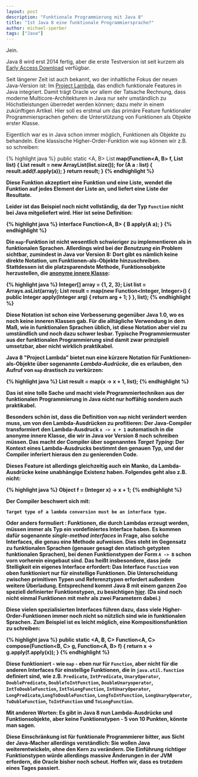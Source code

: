 ```yaml
---
layout: post
description: "Funktionale Programmierung mit Java 8"
title: "Ist Java 8 eine funktionale Programmiersprache?"
author: michael-sperber
tags: ["Java"]
---
```


Jein.

Java 8 wird erst 2014 fertig, aber die erste Testversion ist seit
kurzem als [Early Access
Download](http://www.oracle.com/technetwork/java/javase/downloads/ea-jsp-142245.html)
verfügbar.

Seit längerer Zeit ist auch bekannt, wo der inhaltliche Fokus der
neuen Java-Version ist: Im [Project
Lambda](http://openjdk.java.net/projects/lambda/), das endlich
funktionale Features in Java integriert.  Damit trägt Oracle vor allem
der Tatsache Rechnung, dass moderne Multicore-Architekturen in Java
nur sehr umständlich zu Höchstleistungen überredet werden können; dazu
mehr in einem zukünftigen Artikel.  Hier soll es erstmal um das
primäre Feature funktionaler Programmiersprachen gehen: die
Unterstützung von Funktionen als Objekte erster Klasse.

<!-- more start -->

Eigentlich war es in Java schon immer möglich, Funktionen als
Objekte zu behandeln.  Eine klassische Higher-Order-Funktion wie
`map` können wir z.B. so schreiben:

{% highlight java %}
    public static <A, B> List<B> map(Function<A, B> f, List<A> list) {
        List<B> result = new ArrayList<B>(list.size());
        for (A a : list) {
            result.add(f.apply(a));
        }
        return result;
    }
{% endhighlight %}

Diese Funktion akzeptiert eine Funktion und eine Liste, wendet die
Funktion auf jedes Element der Liste an, und liefert eine Liste der
Resultate.

Leider ist das Beispiel noch nicht vollständig, da der Typ `Function`
nicht bei Java mitgeliefert wird.  Hier ist seine Definition:

{% highlight java %}
interface Function<A, B> {
    B apply(A a);
}
{% endhighlight %}

Die `map`-Funktion ist nicht wesentlich schwieriger zu implementieren
als in funktionalen Sprachen.  Allerdings wird bei der *Benutzung*
ein Problem sichtbar, zumindest in Java vor Version 8: Dort gibt es
nämlich keine direkte Notation, um Funktionen-als-Objekte
hinzuschreiben.  Stattdessen ist die platzsparendste Methode,
Funktionsobjekte herzustellen, die [anonyme innere
Klasse](http://docs.oracle.com/javase/tutorial/java/javaOO/anonymousclasses.html):

{% highlight java %}
        Integer[] array = {1, 2, 3};
        List<Integer> list = Arrays.asList(array);
        List<Integer> result = map(new Function<Integer, Integer>() {
            public Integer apply(Integer arg) {
                return arg + 1;
            }
        }, list);
{% endhighlight %}

Diese Notation ist schon eine Verbesserung gegenüber Java 1.0, wo es
noch keine inneren Klassen gab. Für die alltägliche Verwendung in dem
Maß, wie in funktionalen Sprachen üblich, ist diese Notation aber viel
zu umständlich und noch dazu schwer lesbar.  Typische
Programmiermuster aus der funktionalen Programmierung sind damit zwar
prinzipiell umsetzbar, aber nicht wirklich praktikabel.

Java 8 "Project Lambda" bietet nun eine kürzere Notation für
Funktionen-als-Objekte über sogenannte *Lambda-Audrücke*, die es
erlauben, den Aufruf von `map` drastisch zu verkürzen:

{% highlight java %}
        List<Integer> result = map(x -> x + 1, list);
{% endhighlight %}

Das ist eine tolle Sache und macht viele Programmiertechniken aus der
funktionalen Programmierung in Java nicht nur hoffähig sondern auch
praktikabel.

Besonders schön ist, dass die Definition von `map` nicht verändert
werden muss, um von den Lambda-Ausdrücken zu profitieren: Der
Java-Compiler transformiert den Lambda-Ausdruck `x -> x + 1`
automatisch in die anonyme innere Klasse, die wir in Java vor Version
8 noch schreiben müssen.  Das macht der Compiler über sogenanntes
*Target Typing*: Der Kontext eines Lambda-Ausdrucks bestimmt den
genauen Typ, und der Compiler inferiert hieraus den zu genierenden
Code.

Dieses Feature ist allerdings gleichzeitig auch ein Manko, da
Lambda-Ausdrücke keine unabhängige Existenz haben.  Folgendes geht
also z.B. nicht:

{% highlight java %}
    Object f = (Integer x) -> x + 1;
{% endhighlight %}

Der Compiler beschwert sich mit:

    Target type of a lambda conversion must be an interface type.

Oder anders formuliert : Funktionen, die durch Lambdas erzeugt werden,
müssen immer als Typ ein vordefiniertes Interface haben.  Es kommen
dafür sogenannte *single-method interfaces* in Frage, also solche
Interfaces, die genau eine Methode aufweisen.  Dies steht im Gegensatz
zu funktionalen Sprachen (genauer gesagt den statisch getypten
funktionalen Sprachen), bei denen Funktionstypen der Form `A -> B`
schon vorn vorherein eingebaut sind.  Das heißt insbesondere, dass
jede Stelligkeit ein eigenes Interface erfordert: Das Interface
`Function` von oben funktioniert nur für einstellige Funktionen.  Die Unterscheidung
zwischen primitiven Typen und Referenztypen erfordert außerdem weitere
Überladung.  Entsprechend kommt Java 8 mit einem ganzen Zoo speziell
definierter Funktionstypen, zu besichtigen
[hier](http://download.java.net/jdk8/docs/api/java/util/function/package-summary.html).
(Da sind noch nicht einmal Funktionen mit mehr als zwei Parametern
dabei.)

Diese vielen spezialisierten Interfaces führen dazu, dass viele
Higher-Order-Funktionen immer noch nicht so nützlich sind wie in
funktionalen Sprachen.  Zum Beispiel ist es leicht möglich, eine
Kompositionsfunktion zu schreiben:

{% highlight java %}
    public static <A, B, C> Function<A, C> compose(Function<B, C> g, Function<A, B> f) {
        return x -> g.apply(f.apply(x));
    }
{% endhighlight %}

Diese funktioniert - wie `map` - eben nur für `Function`, aber nicht
für die anderen Interfaces für einstellige Funktionen, die in
`java.util.function` definiert sind, wie z.B. `Predicate`, `IntPredicate`,
`UnaryOperator`, `DoublePredicate`, `DoubleToIntFunction`,
`DoubleUnaryoperator`, `IntToDoubleFunction`, `IntToLongFunction`,
`IntUnaryOperator`, `LongPredicate`,`LongToDoubleFunction`,
`LongToIntFunction`, `LongUnaryOperator`, `ToDubleFunction`,
`ToIntFunction` und `ToLongFunction`.

Mit anderen Worten: Es gibt in Java 8 nun Lambda-Ausdrücke und
Funktionsobjekte, aber keine Funktionstypen - 5 von 10 Punkten, könnte
man sagen.

Diese Einschränkung ist für funktionale Programmierer bitter, aus
Sicht der Java-Macher allerdings verständlich: Sie wollen Java
weiterentwickeln, ohne den Kern zu verändern.  Die Einführung
richtiger Funktionstypen würde allerdings massive Änderungen in der
JVM erfordern, die Oracle bisher noch scheut.  Hoffen wir, dass es
trotzdem eines Tages passiert.

<!-- more end -->
